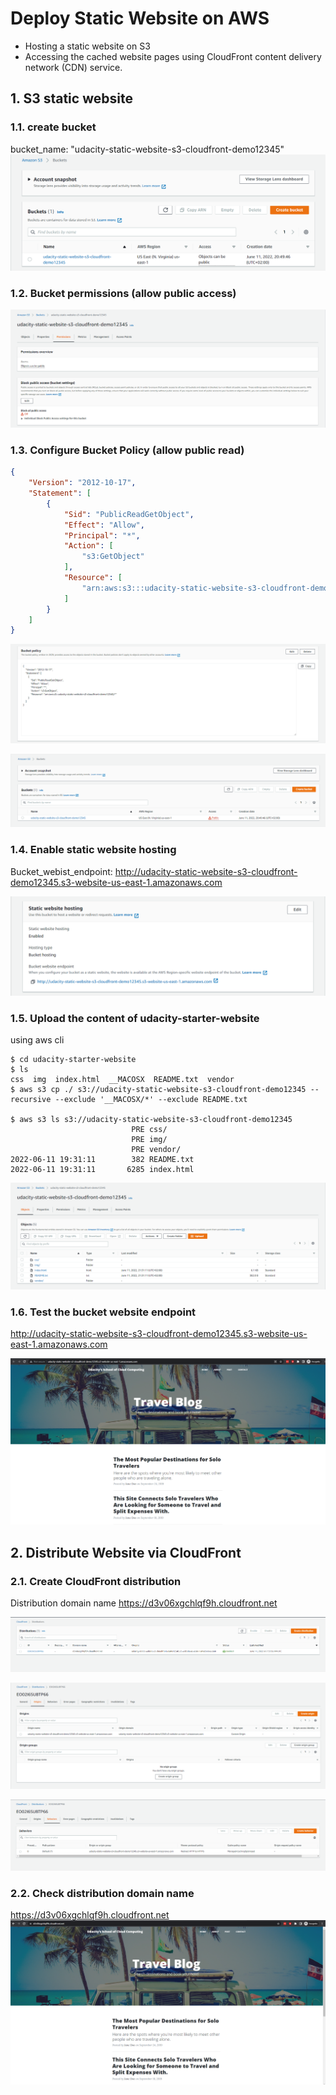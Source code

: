 # Deploy Static Website on AWS
- Hosting a static website on S3
- Accessing the cached website pages using CloudFront content delivery network (CDN) service.

## 1. S3 static website
### 1.1. create bucket
bucket_name: "udacity-static-website-s3-cloudfront-demo12345"
![](./vx_images/339155320226945.png)

### 1.2. Bucket permissions (allow public access)
![](./vx_images/519423921232089.png)

### 1.3. Configure Bucket Policy (allow public read)

```json
{
    "Version": "2012-10-17",
    "Statement": [
        {
            "Sid": "PublicReadGetObject",
            "Effect": "Allow",
            "Principal": "*",
            "Action": [
                "s3:GetObject"
            ],
            "Resource": [
                "arn:aws:s3:::udacity-static-website-s3-cloudfront-demo12345/*"
            ]
        }
    ]
}
```

![](./vx_images/153104721249969.png)

![](./vx_images/4573222237438.png)

### 1.4. Enable static website hosting
Bucket_webist_endpoint:
http://udacity-static-website-s3-cloudfront-demo12345.s3-website-us-east-1.amazonaws.com

![](./vx_images/492015520247111.png)

### 1.5. Upload the content of udacity-starter-website
using aws cli

```
$ cd udacity-starter-website
$ ls
css  img  index.html  __MACOSX  README.txt  vendor
$ aws s3 cp ./ s3://udacity-static-website-s3-cloudfront-demo12345 --recursive --exclude '__MACOSX/*' --exclude README.txt

$ aws s3 ls s3://udacity-static-website-s3-cloudfront-demo12345
                           PRE css/
                           PRE img/
                           PRE vendor/
2022-06-11 19:31:11        382 README.txt
2022-06-11 19:31:11       6285 index.html
```

![](./vx_images/100833321236335.png)


### 1.6. Test the bucket website endpoint
http://udacity-static-website-s3-cloudfront-demo12345.s3-website-us-east-1.amazonaws.com

![](./vx_images/140855121247573.png)


## 2. Distribute Website via CloudFront
### 2.1. Create CloudFront distribution
Distribution domain name
https://d3v06xgchlqf9h.cloudfront.net


![](./vx_images/497840522245075.png)

![](./vx_images/331630722226316.png)

![](./vx_images/36290822248756.png)

### 2.2. Check distribution domain name
https://d3v06xgchlqf9h.cloudfront.net
![](vx_images/202990922243892.png)

